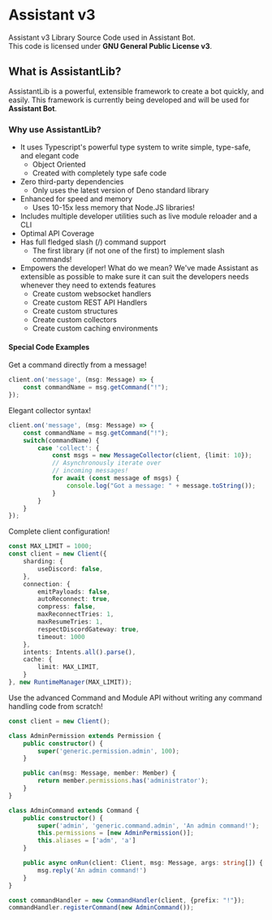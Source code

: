# Assistant v3

Assistant v3 Library Source Code used in Assistant Bot. <br />
This code is licensed under **GNU General Public License v3**.


## What is AssistantLib?
AssistantLib is a powerful, extensible framework to create a bot quickly, and easily.
This framework is currently being developed and will be used for **Assistant Bot**.

### Why use AssistantLib?
- It uses Typescript's powerful type system to write simple, type-safe, and elegant code
	- Object Oriented
	- Created with completely type safe code
- Zero third-party dependencies
	- Only uses the latest version of Deno standard library
- Enhanced for speed and memory
	- Uses 10-15x less memory that Node.JS libraries!
- Includes multiple developer utilities such as live module reloader and a CLI
- Optimal API Coverage
- Has full fledged slash (/) command support
	- The first library (if not one of the first) to implement slash commands!
- Empowers the developer! What do we mean? We've made Assistant as extensible as possible to make sure it can suit the developers needs whenever they need to extends features
	- Create custom websocket handlers
	- Create custom REST API Handlers
	- Create custom structures
	- Create custom collectors
	- Create custom caching environments

#### Special Code Examples

Get a command directly from a message!
```ts
client.on('message', (msg: Message) => {
	const commandName = msg.getCommand("!");
});
```

Elegant collector syntax!
```ts
client.on('message', (msg: Message) => {
	const commandName = msg.getCommand("!");
	switch(commandName) {
		case 'collect': {
			const msgs = new MessageCollector(client, {limit: 10});
			// Asynchronously iterate over
			// incoming messages!
			for await (const message of msgs) {
				console.log("Got a message: " + message.toString());
			}
		}
	}
});

```

Complete client configuration!
```ts
const MAX_LIMIT = 1000;
const client = new Client({
	sharding: {
		useDiscord: false,
	},
	connection: {
		emitPayloads: false,
		autoReconnect: true,
		compress: false,
		maxReconnectTries: 1,
		maxResumeTries: 1,
		respectDiscordGateway: true,
		timeout: 1000
	},
	intents: Intents.all().parse(),
	cache: {
		limit: MAX_LIMIT,
	}
}, new RuntimeManager(MAX_LIMIT));
```
<!--
Use the advanced CLI to create project boilerplates in mere milliseconds
```ps1
deno install -A -f -n ast https://raw.githubusercontent.com/Assistant-Bot/Lib/dev/src/util/cli.ts

# Then use the following to create a boilerplate
ast gen MyEpicBot TOKEN
```
-->
Use the advanced Command and Module API without writing any command handling code from scratch!
```ts
const client = new Client();

class AdminPermission extends Permission {
	public constructor() {
		super('generic.permission.admin', 100);
	}

	public can(msg: Message, member: Member) {
		return member.permissions.has('administrator');
	}
}

class AdminCommand extends Command {
	public constructor() {
		super('admin', 'generic.command.admin', 'An admin command!');
		this.permissions = [new AdminPermission()];
		this.aliases = ['adm', 'a']
	}

	public async onRun(client: Client, msg: Message, args: string[]) {
		msg.reply('An admin command!')
	}
}

const commandHandler = new CommandHandler(client, {prefix: "!"});
commandHandler.registerCommand(new AdminCommand());
```